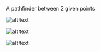 A pathfinder between 2 given points

![alt text](https://oeaurg.db.files.1drv.com/y4mBkmXbVJHs0FSvK4pkAbVG3aRy-Q6uWk_fJ8DRwOTosu3XtdYVsAwNv3Ssbr9V830L_JsclcZ_mMOodFInVBcdzzoIC7LeOEG41h9XM-I-4EsNNXxvR2m36XLfEUBG5s4L_u9DTBHLsVTgZIImg-OrzdX41_91sVyLUAbQgCl9N5CajR-lkuVnHHAz8CymWo7l5O7Uh2J9UJI4tUwAqac_w?width=640&height=480&cropmode=none)

![alt text](https://oeavrg.db.files.1drv.com/y4mPon9sXQUw7rH90cckhCpYSudKI45fAY2eWLfQLd_RMGbZ4vTHUwAt0ii65NTHVD_0CPidqIK7yUWXNCHMwOl-LcnwQWnvMpcFDJRJzrBfo7wj8PBS9AqU3O7Uci-hvZTu4Nq3kiox1j7Tr4gtNoeeKI3MGYrY4_5jBjtBoU7TCTZ4vAUSfHgKTIgE25XZ7toI38gUu5PQwXBl89pnUK5fQ?width=640&height=480&cropmode=none)

![alt text](https://oeasrg.db.files.1drv.com/y4mnOkOC7pvbkrFeX1qd03Oq3b-YhvJaFNA0Zl21iYD-3hcNxQ0uHoyDPOpV3d0tUpQzNAtzbXdfeoWqfk5owiYLex0g30U0NVNpecdr8FPzq2rwF30mt67zhSoO45zy5wHsYApJ2snRLBgDRYXwikE2u6JHwM62iWEjP963pmXoGsjJHt1DBKDlWSM00AGZCknl8BBGwQRBvpAB_-1D0nTjQ?width=640&height=480&cropmode=none)
